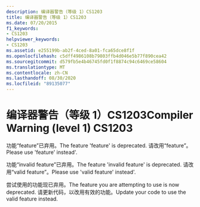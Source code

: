```yaml
---
description: 编译器警告（等级 1）CS1203
title: 编译器警告（等级 1）CS1203
ms.date: 07/20/2015
f1_keywords:
- CS1203
helpviewer_keywords:
- CS1203
ms.assetid: e255199b-ab2f-4ced-8a01-fca65dce8f1f
ms.openlocfilehash: c5dff4986108b79803ffb4d046e5b77f890cea42
ms.sourcegitcommit: d579fb5e4b46745fd0f1f8874c94c6469ce58604
ms.translationtype: MT
ms.contentlocale: zh-CN
ms.lasthandoff: 08/30/2020
ms.locfileid: "89135077"
---
```

# <a name="compiler-warning-level-1-cs1203"></a><span data-ttu-id="d00bb-103">编译器警告（等级 1）CS1203</span><span class="sxs-lookup"><span data-stu-id="d00bb-103">Compiler Warning (level 1) CS1203</span></span>
<span data-ttu-id="d00bb-104">功能“feature”已弃用。</span><span class="sxs-lookup"><span data-stu-id="d00bb-104">The feature 'feature' is deprecated.</span></span> <span data-ttu-id="d00bb-105">请改用“feature”。</span><span class="sxs-lookup"><span data-stu-id="d00bb-105">Please use 'feature' instead'.</span></span>  
  
 <span data-ttu-id="d00bb-106">功能“invalid feature”已弃用。</span><span class="sxs-lookup"><span data-stu-id="d00bb-106">The feature 'invalid feature' is deprecated.</span></span> <span data-ttu-id="d00bb-107">请改用“valid feature”。</span><span class="sxs-lookup"><span data-stu-id="d00bb-107">Please use 'valid feature' instead'.</span></span>  
  
 <span data-ttu-id="d00bb-108">尝试使用的功能现已弃用。</span><span class="sxs-lookup"><span data-stu-id="d00bb-108">The feature you are attempting to use is now deprecated.</span></span> <span data-ttu-id="d00bb-109">请更新代码，以改用有效的功能。</span><span class="sxs-lookup"><span data-stu-id="d00bb-109">Update your code to use the valid feature instead.</span></span>
